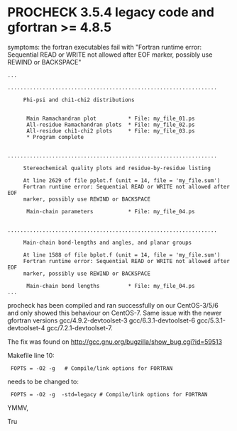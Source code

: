 # PROCHECK 3.5.4 legacy code and gfortran >= 4.8.5 

symptoms: the fortran executables fail with "Fortran runtime error: Sequential READ or WRITE not allowed after EOF marker, possibly use REWIND or BACKSPACE"

```
...
     ..................................................................
      
     Phi-psi and chi1-chi2 distributions
      
      
      Main Ramachandran plot          * File: my_file_01.ps
      All-residue Ramachandran plots  * File: my_file_02.ps
      All-residue chi1-chi2 plots     * File: my_file_03.ps
      * Program complete
      
     ..................................................................
      
     Stereochemical quality plots and residue-by-residue listing
      
     At line 2629 of file pplot.f (unit = 14, file = 'my_file.sum')
     Fortran runtime error: Sequential READ or WRITE not allowed after EOF
     marker, possibly use REWIND or BACKSPACE
      
      Main-chain parameters           * File: my_file_04.ps
      
     ..................................................................
      
     Main-chain bond-lengths and angles, and planar groups
      
     At line 1588 of file bplot.f (unit = 14, file = 'my_file.sum')
     Fortran runtime error: Sequential READ or WRITE not allowed after EOF
     marker, possibly use REWIND or BACKSPACE
      
      Main-chain bond lengths         * File: my_file_04.ps
...
```

procheck has been compiled and ran successfully on our CentOS-3/5/6 and only
showed this behaviour on CentOS-7. Same issue with the newer gfortran versions
gcc/4.9.2-devtoolset-3 gcc/6.3.1-devtoolset-6 gcc/5.3.1-devtoolset-4 gcc/7.2.1-devtoolset-7.

The fix was found on http://gcc.gnu.org/bugzilla/show_bug.cgi?id=59513

Makefile line 10:
```
 FOPTS = -O2 -g   # Compile/link options for FORTRAN
```
needs to be changed to:
```
 FOPTS = -O2 -g  -std=legacy # Compile/link options for FORTRAN

```

YMMV,

Tru
